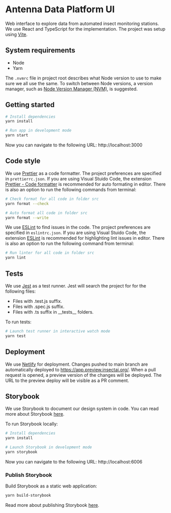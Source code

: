# Antenna Data Platform UI

Web interface to explore data from automated insect monitoring stations. We use React and TypeScript for the implementation. The project was setup using [Vite](https://vitejs.dev/).

## System requirements

- Node
- Yarn

The `.nvmrc` file in project root describes what Node version to use to make sure we all use the same. To switch between Node versions, a version manager, such as [Node Version Manager (NVM)](https://github.com/nvm-sh/nvm), is suggested.

## Getting started

```bash
# Install dependencies
yarn install

# Run app in development mode
yarn start
```

Now you can navigate to the following URL: http://localhost:3000

## Code style

We use [Prettier](https://prettier.io/) as a code formatter. The project preferences are specified in `prettierrc.json`. If you are using Visual Stuido Code, the extension [Prettier - Code formatter](https://marketplace.visualstudio.com/items?itemName=esbenp.prettier-vscode) is recommended for auto formating in editor. There is also an option to run the following commands from terminal:

```bash
# Check format for all code in folder src
yarn format --check

# Auto format all code in folder src
yarn format --write
```

We use [ESLint](https://eslint.org/) to find issues in the code. The project preferences are specified in `eslintrc.json`. If you are using Visual Stuido Code, the extension [ESLint](https://marketplace.visualstudio.com/items?itemName=dbaeumer.vscode-eslint) is recommended for highlighting lint issues in editor. There is also an option to run the following command from terminal:

```bash
# Run linter for all code in folder src
yarn lint
```

## Tests

We use [Jest](https://jestjs.io/) as a test runner. Jest will search the project for for the following files:

- Files with .test.js suffix.
- Files with .spec.js suffix.
- Files with .ts suffix in \_\_tests\_\_ folders.

To run tests:

```bash
# Launch test runner in interactive watch mode
yarn test
```

## Deployment

We use [Netlify](https://www.netlify.com/) for deployment. Changes pushed to main branch are automatically deployed to https://app.preview.insectai.org/. When a pull request is opened, a preview version of the changes will be deployed. The URL to the preview deploy will be visible as a PR comment.

## Storybook

We use Storybook to document our design system in code. You can read more about Storybook [here](https://storybook.js.org/).

To run Storybook locally:

```bash
# Install dependencies
yarn install

# Launch Storybook in development mode
yarn storybook
```

Now you can navigate to the following URL: http://localhost:6006

### Publish Storybook

Build Storybook as a static web application:

```bash
yarn build-storybook
```

Read more about publishing Storybook [here](https://storybook.js.org/docs/react/sharing/publish-storybook).
